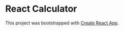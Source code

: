 # React Calculator

This project was bootstrapped with [Create React App](https://github.com/facebook/create-react-app).

